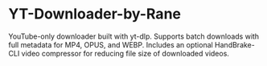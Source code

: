 # YT-Downloader-by-Rane
YouTube-only downloader built with yt-dlp. Supports batch downloads with full metadata for MP4, OPUS, and WEBP. Includes an optional HandBrake-CLI video compressor for reducing file size of downloaded videos.
